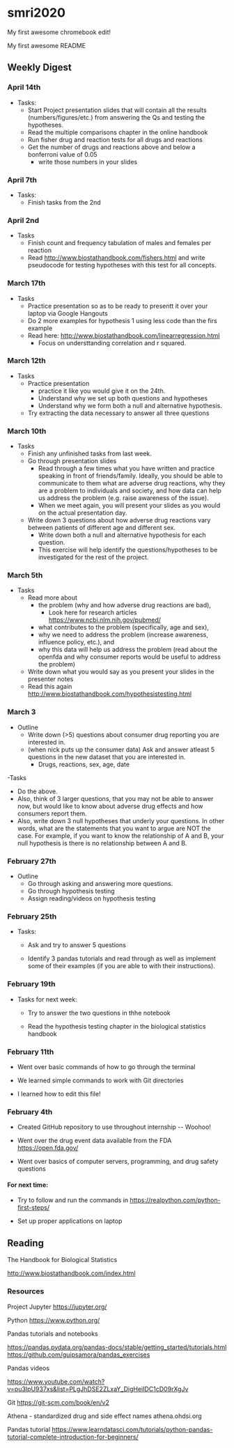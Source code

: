 # smri2020

My first awesome chromebook edit!

My first awesome README

## Weekly Digest


### April 14th

- Tasks:
  - Start Project presentation slides that will contain all the results (numbers/figures/etc.) from answering the Qs and testing the hypotheses.
  - Read the multiple comparisons chapter in the online handbook
  - Run fisher drug and reaction tests for all drugs and reactions
  - Get the number of drugs and reactions above and below a bonferroni value of 0.05
     - write those numbers in your slides
     
### April 7th

- Tasks:
  - Finish tasks from the 2nd
  
### April 2nd

- Tasks
  - Finish count and frequency tabulation of males and females per reaction
  - Read http://www.biostathandbook.com/fishers.html and write pseudocode for testing hypotheses with this test for all concepts.
  
### March 17th

- Tasks
  - Practice presentation so as to be ready to presentt it over your laptop via Google Hangouts
  - Do 2 more examples for hypothesis 1 using less code than the firs example
  - Read here: http://www.biostathandbook.com/linearregression.html
     - Focus on understtanding correlation and r squared. 
     
### March 12th

- Tasks
  - Practice presentation
    - practice it like you would give it on the 24th.
    - Understand why we set up both questions and hypotheses
    - Understand why we form both a null and alternative hypothesis.
  - Try extracting the data necessary to answer all three questions
  
### March 10th

- Tasks
  - Finish any unfinished tasks from last week.
  - Go through presentation slides
    - Read through a few times what you have written and practice speaking in front of friends/family. Ideally, you should be able to communicate to them what are adverse drug reactions, why they are a problem to individuals and society, and how data can help us address the problem (e.g. raise awareness of the issue).
    - When we meet again, you will present your slides as you would on the actual presentation day. 
  - Write down 3 questions about how adverse drug reactions vary between patients of different age and different sex. 
    - Write down both a null and alternative hypothesis for each question. 
    - This exercise will help identify the questions/hypotheses to be investigated for the rest of the project.
    
### March 5th

- Tasks
  - Read more about 
     - the problem (why and how adverse drug reactions are bad),  
        - Look here for research articles https://www.ncbi.nlm.nih.gov/pubmed/
     - what contributes to the problem (specifically, age and sex), 
     - why we need to address the problem (increase awareness, influence policy, etc.), and 
     - why this data will help us address the problem (read about the openfda and why consumer reports would be useful to address the problem)
  - Write down what you would say as you present your slides in the presenter notes
  - Read this again http://www.biostathandbook.com/hypothesistesting.html
### March 3
- Outline
   - Write down (>5) questions about consumer drug reporting you are interested in. 
   - (when nick puts up the consumer data) Ask and answer atleast 5 questions in the new dataset that you are interested in. 
      - Drugs, reactions, sex, age, date
      
-Tasks
   - Do the above.
   - Also, think of 3 larger questions, that you may not be able to answer now, but would like to know about adverse drug effects and how consumers report them.
   - Also, write down 3 null hypotheses that underly your questions. In other words, what are the statements that you want to argue are NOT the case. For example, if you want to know the relationship of A and B, your null hypothesis is there is no relationship between A and B. 

### February 27th

- Outline
   - Go through asking and answering more questions.
   - Go through hypothesis testing
   - Assign reading/videos on hypothesis testing
   
### February 25th

- Tasks:

   - Ask and try to answer 5 questions
   
   - Identify 3 pandas tutorials and read through as well as implement some of their examples (if you are able to with their instructions). 

### February 19th

- Tasks for next week:

   - Try to answer the two questions in thhe notebook
   
   - Read the hypothesis testing chapter in the biological statistics handbook
   
### February 11th

- Went over basic commands of how to go through the terminal

- We learned simple commands to work with Git directories

- I learned how to edit this file!

### February 4th

* Created GitHub repository to use throughout internship -- Woohoo!

* Went over the drug event data available from the FDA https://open.fda.gov/

* Went over basics of computer servers, programming, and drug safety questions

#### For next time:

* Try to follow and run the commands in https://realpython.com/python-first-steps/

* Set up proper applications on laptop

## Reading

The Handbook for Biological Statistics

http://www.biostathandbook.com/index.html

### Resources

Project Jupyter
https://jupyter.org/

Python
https://www.python.org/

Pandas tutorials and notebooks

https://pandas.pydata.org/pandas-docs/stable/getting_started/tutorials.html
https://github.com/guipsamora/pandas_exercises

Pandas videos

https://www.youtube.com/watch?v=pu3IpU937xs&list=PLgJhDSE2ZLxaY_DigHeiIDC1cD09rXgJv

Git
https://git-scm.com/book/en/v2

Athena - standardized drug and side effect names
athena.ohdsi.org

Pandas tutorial
https://www.learndatasci.com/tutorials/python-pandas-tutorial-complete-introduction-for-beginners/

